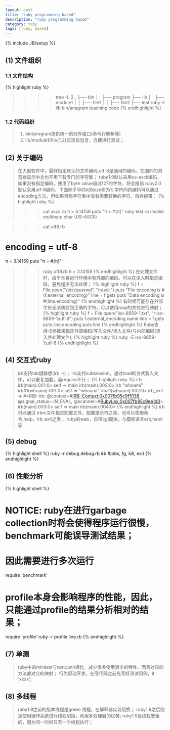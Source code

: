 ```yaml
---
layout: post
title: "ruby programming based"
description: "ruby programming based"
category: ruby
tags: [ruby, based]
---
```

{% include JB/setup %}


## (1) 文件组织
### 1.1 文件结构
{% highlight ruby %}
>>>>tree -L 2
.
├── bin
│   ├── program
├── lib
│   ├── module1
│   │   ├── file1
│   │   ├── file2
├── test
>>>> ruby -I lib bin/anagram teaching code
{% endhighlight %}

### 1.2 代码组织
> 1. bin/program提供统一的对外接口(命令行解析等)
> 2. lib/module1/file{1,2}实现自包含，方便进行测试；

## (2) 关于编码
> 在大型软件中，最好指定默认的文件编码,utf-8是通用的编码，在国外的浏览器显示中文也不用下载专门的字符集；
> ruby1.9默认采用us-ascii编码，如果没有指定编码，使用了byte value超过127的字符，将会报错
> ruby2.0默认采用utf-8编码，下面例子中的π的size则为1;
> 字符间的编码可以通过encoding方法，但如果目标字符集中没有需要转换的字符，将会报错；
{% highlight ruby %}
>>>cat ascii.rb
π = 3.14159
puts "π = #{π}"
>>>ruby test.rb
invalid multibyte char (US-ASCII)

>>> cat utf8.rb
# encoding = utf-8
π = 3.14159
puts "π = #{π}"
>>> ruby utf8.rb
π = 3.14159
{% endhighlight %}
> 在处理文件时，由于本身运行环境中有外部的编码，可以在读入时指定编码，避免程序无法处理；
{% highlight ruby %}
f = File.open("/etc/passwd", "r:ascii")
puts "File encoding is #{f.external_encoding}"
line = f.gets
puts "Data encoding is #{line.encoding}"
{% endhighlight %}
> 有时候可能存在外部字符无法映射到正确的字符，可以使用map的方式进行映射；
{% highlight ruby %}
f = File.open("iso-8859-1.txt", "r:iso-8859-1:utf-8")
puts f.external_encoding.name
line = f.gets
puts line.encoding
puts line
{% endhighlight %}
> Ruby支持-E参数来指定外部编码(写入文件/读入文件)与内部编码(读入并处理文件);
{% highlight ruby %}
ruby -E iso-8859-1:utf-8
{% endhighlight %}

## (4) 交互式ruby
> irb支持tab键联想(irb -r)；
> irb支持subsession，通过load的方式载入文件，可以重复加载，而require不行；
{% highlight ruby %}
irb
irb(main):001:0> self
=> main
irb(main):002:0> irb "whoami"
irb#1(whoami):001:0> self
=> "whoami"
irb#1(whoami):002:0> irb_exit
=> #<IRB::Irb: @context=#<IRB::Context:0x007fb95c9f5138>, @signal_status=:IN_EVAL, @scanner=#<RubyLex:0x007fb95c9ee1d0>>
irb(main):003:0> self
=> main
irb(main):004:0>
{% endhighlight %}
> irb可以通过.irbrc文件指定配置文件，配置提示符之类，也可以使用命令,help，irb_exit之类；
> ruby的web，自带cgi模块，与模板语言erb,haml等
## (5) debug
{% highlight shell %}
ruby -r debug debug.rb
irb #jobs, fg, kill, exit
{% endhighlight %}

## (6) 性能分析
{% highlight shell %}
# NOTICE: ruby在进行garbage collection时将会使得程序运行很慢，benchmark可能误导测试结果；
# 因此需要进行多次运行
require 'benchmark'
# profile本身会影响程序的性能，因此，只能通过profile的结果分析相对的结果；
require 'profile'
ruby -r profile line.rb
{% endhighlight %}

## (7) 单测
> ruby中的minitest与test::unit相比，减少很多使用很少的特性，而且对应的方法都对应的映射；
> 行为驱动开发，在写代码之前先写好测试用例，it 'xxxx';

## (8) 多线程
> ruby1.9之前的版本线程是green 线程，在解释器实现切换；
> ruby1.9之后则是使用操作系统进行线程切换，利用多处理器的优势;
> ruby1.9是线程安全的，因为同一时间只有一个线程执行；









